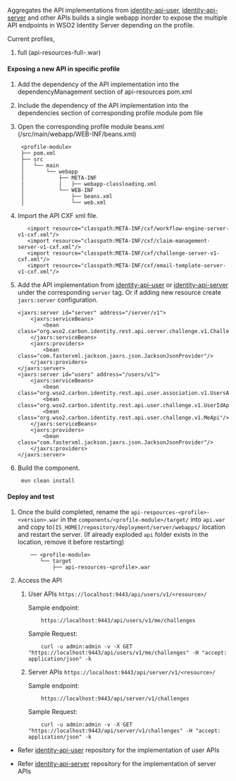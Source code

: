 
Aggregates the API implementations from [identity-api-user](https://github.com/wso2/identity-api-user/), 
[identity-api-server](https://github.com/wso2/identity-api-server/) and other APIs builds a single webapp inorder 
to expose the multiple API endpoints in WSO2 Identity Server depending on the profile.

Current profiles,
1. full (api-resources-full-<version>.war)


#### Exposing a new API in specific profile

1. Add the dependency of the API implementation into the dependencyManagement section of api-resources pom.xml
2. Include the dependency of the API implementation into the dependencies section of corresponding profile module pom file
3. Open the corresponding profile module beans.xml (<profile-module>/src/main/webapp/WEB-INF/beans.xml)

    ```
     <profile-module>
     ├── pom.xml
     ├── src
     │   └── main
     │       └── webapp
     │           ├── META-INF
     |           |   ├── webapp-classloading.xml
     │           └── WEB-INF
     │               ├── beans.xml
     │               └── web.xml
    ```
   
4. Import the API CXF xml file. 

    ```
       <import resource="classpath:META-INF/cxf/workflow-engine-server-v1-cxf.xml"/>
       <import resource="classpath:META-INF/cxf/claim-management-server-v1-cxf.xml"/>
       <import resource="classpath:META-INF/cxf/challenge-server-v1-cxf.xml"/>
       <import resource="classpath:META-INF/cxf/email-template-server-v1-cxf.xml"/>
    ```

5. Add the API implementation from [identity-api-user](https://github.com/wso2/identity-api-user/) or 
[identity-api-server](https://github.com/wso2/identity-api-server/) under the corresponding `server` tag. 
Or if adding new resource create `jaxrs:server` configuration.

    ```
    <jaxrs:server id="server" address="/server/v1">
        <jaxrs:serviceBeans>
            <bean class="org.wso2.carbon.identity.rest.api.server.challenge.v1.ChallengesApi"/>
        </jaxrs:serviceBeans>
        <jaxrs:providers>
            <bean class="com.fasterxml.jackson.jaxrs.json.JacksonJsonProvider"/>
        </jaxrs:providers>
    </jaxrs:server>
    <jaxrs:server id="users" address="/users/v1">
        <jaxrs:serviceBeans>
            <bean class="org.wso2.carbon.identity.rest.api.user.association.v1.UsersApi"/>
            <bean class="org.wso2.carbon.identity.rest.api.user.challenge.v1.UserIdApi"/>
            <bean class="org.wso2.carbon.identity.rest.api.user.challenge.v1.MeApi"/>
        </jaxrs:serviceBeans>
        <jaxrs:providers>
            <bean class="com.fasterxml.jackson.jaxrs.json.JacksonJsonProvider"/>
        </jaxrs:providers>
    </jaxrs:server>
    ```
5. Build the component.
    ```
     mvn clean install
    ```

#### Deploy and test

1. Once the build completed, rename the `api-respources-<profile>-<version>.war` in the `components/<profile-module>/target/` 
into `api.war` and copy to`[IS_HOME]/repository/deployment/server/webapps/` location and restart the server. (If already exploded `api` 
folder exists in the location, remove it before restarting)

    ```
        ── <profile-module>
           └── target
               ├── api-resources-<profile>.war
    ```
2. Access the API 

    1. User APIs ```https://localhost:9443/api/users/v1/<resource>/```
    
        Sample endpoint:
        ```
            https://localhost:9443/api/users/v1/me/challenges
        ```
        Sample Request:
        ```
            curl -u admin:admin -v -X GET "https://localhost:9443/api/users/v1/me/challenges" -H "accept: application/json" -k
        ```
    
    2. Server APIs ```https://localhost:9443/api/server/v1/<resource>/```
    
        Sample endpoint:
        ```
            https://localhost:9443/api/server/v1/challenges
        ```
        Sample Request:
        ```
            curl -u admin:admin -v -X GET "https://localhost:9443/api/server/v1/challenges" -H "accept: application/json" -k
        ```


*  Refer [identity-api-user](https://github.com/wso2/identity-api-user/) repository for the implementation 
of user APIs

*  Refer [identity-api-server](https://github.com/wso2/identity-api-server/) repository for the implementation 
of server APIs